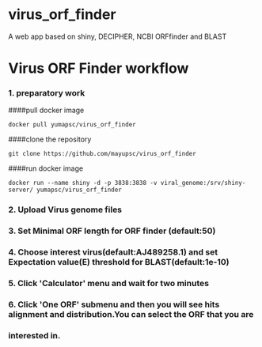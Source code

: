 # virus_orf_finder
A web app based on shiny, DECIPHER, NCBI ORFfinder and BLAST
# Virus ORF Finder workflow

### 1. preparatory work

####pull docker image
```
docker pull yumapsc/virus_orf_finder

```
####clone the repository

```
git clone https://github.com/mayupsc/virus_orf_finder
```

####run docker image

```
docker run --name shiny -d -p 3838:3838 -v viral_genome:/srv/shiny-server/ yumapsc/virus_orf_finder
```

### 2. Upload Virus genome files
###

### 3. Set Minimal ORF length for ORF finder (default:50)
###

### 4. Choose interest virus(default:AJ489258.1) and set Expectation value(E) threshold for BLAST(default:1e-10)
###

### 5. Click 'Calculator' menu and wait for two minutes
###

### 6. Click 'One ORF' submenu and then you will see hits alignment and distribution.You can select the ORF that you are 
###
###    interested in.
